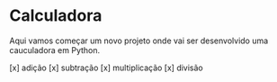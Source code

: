 # Calculadora
Aqui vamos começar um novo projeto onde vai ser desenvolvido uma cauculadora em Python.


[x] adição
[x] subtração
[x] multiplicação
[x] divisão
